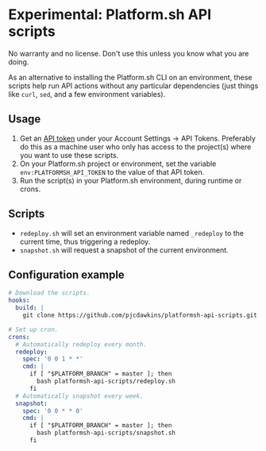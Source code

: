 # Experimental: Platform.sh API scripts

No warranty and no license. Don't use this unless you know what you are doing.

As an alternative to installing the Platform.sh CLI on an environment, these
scripts help run API actions without any particular dependencies (just things
like `curl`, `sed`, and a few environment variables).

## Usage

1. Get an [API token](https://docs.platform.sh/gettingstarted/cli/api-tokens.html)
   under your Account Settings -> API Tokens. Preferably do this as a machine
   user who only has access to the project(s) where you want to use these
   scripts.
2. On your Platform.sh project or environment, set the variable
   `env:PLATFORMSH_API_TOKEN` to the value of that API token.
3. Run the script(s) in your Platform.sh environment, during runtime or crons.

## Scripts

* `redeploy.sh` will set an environment variable named `_redeploy` to the
  current time, thus triggering a redeploy.
* `snapshot.sh` will request a snapshot of the current environment.

## Configuration example

```yaml
# Download the scripts.
hooks:
  build: |
    git clone https://github.com/pjcdawkins/platformsh-api-scripts.git    

# Set up cron.
crons:
  # Automatically redeploy every month.
  redeploy:
    spec: '0 0 1 * *'
    cmd: |
      if [ "$PLATFORM_BRANCH" = master ]; then
        bash platformsh-api-scripts/redeploy.sh
      fi
  # Automatically snapshot every week.
  snapshot:
    spec: '0 0 * * 0'
    cmd: |
      if [ "$PLATFORM_BRANCH" = master ]; then
        bash platformsh-api-scripts/snapshot.sh
      fi
```
